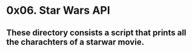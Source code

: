 # 0x06. Star Wars API

## These directory consists a script that prints all the charachters of a starwar movie. 